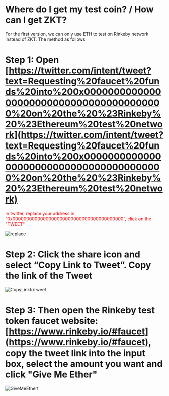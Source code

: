 # Where do I get my test coin? / How can I get ZKT?

For the first version, we can only use ETH to test on Rinkeby network instead of ZKT. The method as follows

# Step 1: Open [https://twitter.com/intent/tweet?text=Requesting%20faucet%20funds%20into%200x0000000000000000000000000000000000000000%20on%20the%20%23Rinkeby%20%23Ethereum%20test%20network](https://twitter.com/intent/tweet?text=Requesting%20faucet%20funds%20into%200x0000000000000000000000000000000000000000%20on%20the%20%23Rinkeby%20%23Ethereum%20test%20network)  

<font color='red'> In twitter, replace your address in “0x0000000000000000000000000000000000000000”, click on the "TWEET" </font>

![replace](@/replace.png)

# Step 2: Click the share icon and select “Copy Link to Tweet”.  Copy the link of the Tweet

![CopyLinktoTweet](@/CopyLinktoTweet.png)

# Step 3: Then open the Rinkeby test token faucet website:  [https://www.rinkeby.io/#faucet](https://www.rinkeby.io/#faucet), copy the tweet link into the input box, select the amount you want and click "Give Me Ether"

![GiveMeEthert](@/GiveMeEther.png)

